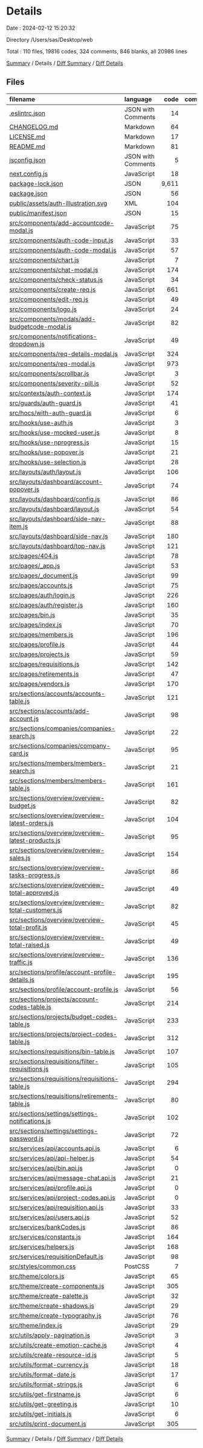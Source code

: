 # Details

Date : 2024-02-12 15:20:32

Directory /Users/sas/Desktop/web

Total : 110 files,  19816 codes, 324 comments, 846 blanks, all 20986 lines

[Summary](results.md) / Details / [Diff Summary](diff.md) / [Diff Details](diff-details.md)

## Files
| filename | language | code | comment | blank | total |
| :--- | :--- | ---: | ---: | ---: | ---: |
| [.eslintrc.json](/.eslintrc.json) | JSON with Comments | 14 | 0 | 1 | 15 |
| [CHANGELOG.md](/CHANGELOG.md) | Markdown | 64 | 0 | 25 | 89 |
| [LICENSE.md](/LICENSE.md) | Markdown | 17 | 0 | 5 | 22 |
| [README.md](/README.md) | Markdown | 81 | 0 | 29 | 110 |
| [jsconfig.json](/jsconfig.json) | JSON with Comments | 5 | 0 | 0 | 5 |
| [next.config.js](/next.config.js) | JavaScript | 18 | 3 | 4 | 25 |
| [package-lock.json](/package-lock.json) | JSON | 9,611 | 0 | 1 | 9,612 |
| [package.json](/package.json) | JSON | 56 | 0 | 1 | 57 |
| [public/assets/auth-illustration.svg](/public/assets/auth-illustration.svg) | XML | 104 | 0 | 1 | 105 |
| [public/manifest.json](/public/manifest.json) | JSON | 15 | 0 | 1 | 16 |
| [src/components/add-accountcode-modal.js](/src/components/add-accountcode-modal.js) | JavaScript | 75 | 0 | 6 | 81 |
| [src/components/auth-code-input.js](/src/components/auth-code-input.js) | JavaScript | 33 | 0 | 8 | 41 |
| [src/components/auth-code-modal.js](/src/components/auth-code-modal.js) | JavaScript | 57 | 0 | 7 | 64 |
| [src/components/chart.js](/src/components/chart.js) | JavaScript | 7 | 0 | 3 | 10 |
| [src/components/chat-modal.js](/src/components/chat-modal.js) | JavaScript | 174 | 0 | 13 | 187 |
| [src/components/check-status.js](/src/components/check-status.js) | JavaScript | 34 | 0 | 10 | 44 |
| [src/components/create-req.js](/src/components/create-req.js) | JavaScript | 661 | 211 | 53 | 925 |
| [src/components/edit-req.js](/src/components/edit-req.js) | JavaScript | 49 | 0 | 6 | 55 |
| [src/components/logo.js](/src/components/logo.js) | JavaScript | 24 | 0 | 3 | 27 |
| [src/components/modals/add-budgetcode-modal.js](/src/components/modals/add-budgetcode-modal.js) | JavaScript | 82 | 0 | 6 | 88 |
| [src/components/notifications-dropdown.js](/src/components/notifications-dropdown.js) | JavaScript | 49 | 4 | 6 | 59 |
| [src/components/req-details-modal.js](/src/components/req-details-modal.js) | JavaScript | 324 | 0 | 24 | 348 |
| [src/components/req-modal.js](/src/components/req-modal.js) | JavaScript | 973 | 35 | 63 | 1,071 |
| [src/components/scrollbar.js](/src/components/scrollbar.js) | JavaScript | 3 | 0 | 2 | 5 |
| [src/components/severity-pill.js](/src/components/severity-pill.js) | JavaScript | 52 | 0 | 7 | 59 |
| [src/contexts/auth-context.js](/src/contexts/auth-context.js) | JavaScript | 174 | 4 | 34 | 212 |
| [src/guards/auth-guard.js](/src/guards/auth-guard.js) | JavaScript | 41 | 6 | 11 | 58 |
| [src/hocs/with-auth-guard.js](/src/hocs/with-auth-guard.js) | JavaScript | 6 | 0 | 2 | 8 |
| [src/hooks/use-auth.js](/src/hooks/use-auth.js) | JavaScript | 3 | 0 | 2 | 5 |
| [src/hooks/use-mocked-user.js](/src/hooks/use-mocked-user.js) | JavaScript | 8 | 2 | 1 | 11 |
| [src/hooks/use-nprogress.js](/src/hooks/use-nprogress.js) | JavaScript | 15 | 0 | 3 | 18 |
| [src/hooks/use-popover.js](/src/hooks/use-popover.js) | JavaScript | 21 | 0 | 6 | 27 |
| [src/hooks/use-selection.js](/src/hooks/use-selection.js) | JavaScript | 28 | 0 | 8 | 36 |
| [src/layouts/auth/layout.js](/src/layouts/auth/layout.js) | JavaScript | 106 | 1 | 4 | 111 |
| [src/layouts/dashboard/account-popover.js](/src/layouts/dashboard/account-popover.js) | JavaScript | 74 | 0 | 5 | 79 |
| [src/layouts/dashboard/config.js](/src/layouts/dashboard/config.js) | JavaScript | 86 | 9 | 2 | 97 |
| [src/layouts/dashboard/layout.js](/src/layouts/dashboard/layout.js) | JavaScript | 54 | 1 | 8 | 63 |
| [src/layouts/dashboard/side-nav-item.js](/src/layouts/dashboard/side-nav-item.js) | JavaScript | 88 | 0 | 5 | 93 |
| [src/layouts/dashboard/side-nav.js](/src/layouts/dashboard/side-nav.js) | JavaScript | 180 | 1 | 9 | 190 |
| [src/layouts/dashboard/top-nav.js](/src/layouts/dashboard/top-nav.js) | JavaScript | 121 | 0 | 7 | 128 |
| [src/pages/404.js](/src/pages/404.js) | JavaScript | 78 | 0 | 3 | 81 |
| [src/pages/_app.js](/src/pages/_app.js) | JavaScript | 53 | 0 | 9 | 62 |
| [src/pages/_document.js](/src/pages/_document.js) | JavaScript | 99 | 1 | 9 | 109 |
| [src/pages/accounts.js](/src/pages/accounts.js) | JavaScript | 75 | 2 | 10 | 87 |
| [src/pages/auth/login.js](/src/pages/auth/login.js) | JavaScript | 226 | 19 | 11 | 256 |
| [src/pages/auth/register.js](/src/pages/auth/register.js) | JavaScript | 160 | 0 | 5 | 165 |
| [src/pages/bin.js](/src/pages/bin.js) | JavaScript | 35 | 0 | 4 | 39 |
| [src/pages/index.js](/src/pages/index.js) | JavaScript | 70 | 6 | 6 | 82 |
| [src/pages/members.js](/src/pages/members.js) | JavaScript | 196 | 0 | 24 | 220 |
| [src/pages/profile.js](/src/pages/profile.js) | JavaScript | 44 | 0 | 4 | 48 |
| [src/pages/projects.js](/src/pages/projects.js) | JavaScript | 59 | 0 | 6 | 65 |
| [src/pages/requisitions.js](/src/pages/requisitions.js) | JavaScript | 142 | 0 | 15 | 157 |
| [src/pages/retirements.js](/src/pages/retirements.js) | JavaScript | 47 | 0 | 7 | 54 |
| [src/pages/vendors.js](/src/pages/vendors.js) | JavaScript | 170 | 0 | 5 | 175 |
| [src/sections/accounts/accounts-table.js](/src/sections/accounts/accounts-table.js) | JavaScript | 121 | 0 | 7 | 128 |
| [src/sections/accounts/add-account.js](/src/sections/accounts/add-account.js) | JavaScript | 98 | 0 | 7 | 105 |
| [src/sections/companies/companies-search.js](/src/sections/companies/companies-search.js) | JavaScript | 22 | 0 | 2 | 24 |
| [src/sections/companies/company-card.js](/src/sections/companies/company-card.js) | JavaScript | 95 | 0 | 4 | 99 |
| [src/sections/members/members-search.js](/src/sections/members/members-search.js) | JavaScript | 21 | 0 | 2 | 23 |
| [src/sections/members/members-table.js](/src/sections/members/members-table.js) | JavaScript | 161 | 0 | 7 | 168 |
| [src/sections/overview/overview-budget.js](/src/sections/overview/overview-budget.js) | JavaScript | 82 | 0 | 4 | 86 |
| [src/sections/overview/overview-latest-orders.js](/src/sections/overview/overview-latest-orders.js) | JavaScript | 104 | 0 | 4 | 108 |
| [src/sections/overview/overview-latest-products.js](/src/sections/overview/overview-latest-products.js) | JavaScript | 95 | 0 | 5 | 100 |
| [src/sections/overview/overview-sales.js](/src/sections/overview/overview-sales.js) | JavaScript | 154 | 0 | 6 | 160 |
| [src/sections/overview/overview-tasks-progress.js](/src/sections/overview/overview-tasks-progress.js) | JavaScript | 86 | 1 | 5 | 92 |
| [src/sections/overview/overview-total-approved.js](/src/sections/overview/overview-total-approved.js) | JavaScript | 49 | 0 | 4 | 53 |
| [src/sections/overview/overview-total-customers.js](/src/sections/overview/overview-total-customers.js) | JavaScript | 82 | 0 | 5 | 87 |
| [src/sections/overview/overview-total-profit.js](/src/sections/overview/overview-total-profit.js) | JavaScript | 45 | 0 | 4 | 49 |
| [src/sections/overview/overview-total-raised.js](/src/sections/overview/overview-total-raised.js) | JavaScript | 49 | 0 | 4 | 53 |
| [src/sections/overview/overview-traffic.js](/src/sections/overview/overview-traffic.js) | JavaScript | 136 | 0 | 8 | 144 |
| [src/sections/profile/account-profile-details.js](/src/sections/profile/account-profile-details.js) | JavaScript | 195 | 0 | 14 | 209 |
| [src/sections/profile/account-profile.js](/src/sections/profile/account-profile.js) | JavaScript | 56 | 0 | 3 | 59 |
| [src/sections/projects/account-codes-table.js](/src/sections/projects/account-codes-table.js) | JavaScript | 214 | 0 | 15 | 229 |
| [src/sections/projects/budget-codes-table.js](/src/sections/projects/budget-codes-table.js) | JavaScript | 233 | 1 | 16 | 250 |
| [src/sections/projects/project-codes-table.js](/src/sections/projects/project-codes-table.js) | JavaScript | 312 | 6 | 17 | 335 |
| [src/sections/requisitions/bin-table.js](/src/sections/requisitions/bin-table.js) | JavaScript | 107 | 1 | 11 | 119 |
| [src/sections/requisitions/filter-requisitions.js](/src/sections/requisitions/filter-requisitions.js) | JavaScript | 105 | 0 | 3 | 108 |
| [src/sections/requisitions/requisitions-table.js](/src/sections/requisitions/requisitions-table.js) | JavaScript | 294 | 2 | 17 | 313 |
| [src/sections/requisitions/retirements-table.js](/src/sections/requisitions/retirements-table.js) | JavaScript | 80 | 0 | 7 | 87 |
| [src/sections/settings/settings-notifications.js](/src/sections/settings/settings-notifications.js) | JavaScript | 102 | 0 | 3 | 105 |
| [src/sections/settings/settings-password.js](/src/sections/settings/settings-password.js) | JavaScript | 72 | 0 | 5 | 77 |
| [src/services/api/accounts.api.js](/src/services/api/accounts.api.js) | JavaScript | 6 | 0 | 6 | 12 |
| [src/services/api/api-helper.js](/src/services/api/api-helper.js) | JavaScript | 54 | 0 | 8 | 62 |
| [src/services/api/bin.api.js](/src/services/api/bin.api.js) | JavaScript | 0 | 0 | 1 | 1 |
| [src/services/api/message-chat.api.js](/src/services/api/message-chat.api.js) | JavaScript | 21 | 0 | 4 | 25 |
| [src/services/api/profile.api.js](/src/services/api/profile.api.js) | JavaScript | 0 | 0 | 1 | 1 |
| [src/services/api/project-codes.api.js](/src/services/api/project-codes.api.js) | JavaScript | 0 | 0 | 1 | 1 |
| [src/services/api/requisition.api.js](/src/services/api/requisition.api.js) | JavaScript | 33 | 1 | 21 | 55 |
| [src/services/api/users.api.js](/src/services/api/users.api.js) | JavaScript | 52 | 0 | 7 | 59 |
| [src/services/bankCodes.js](/src/services/bankCodes.js) | JavaScript | 86 | 0 | 1 | 87 |
| [src/services/constants.js](/src/services/constants.js) | JavaScript | 164 | 0 | 10 | 174 |
| [src/services/helpers.js](/src/services/helpers.js) | JavaScript | 168 | 5 | 38 | 211 |
| [src/services/requisitionDefault.js](/src/services/requisitionDefault.js) | JavaScript | 98 | 0 | 2 | 100 |
| [src/styles/common.css](/src/styles/common.css) | PostCSS | 7 | 0 | 0 | 7 |
| [src/theme/colors.js](/src/theme/colors.js) | JavaScript | 65 | 0 | 8 | 73 |
| [src/theme/create-components.js](/src/theme/create-components.js) | JavaScript | 305 | 1 | 4 | 310 |
| [src/theme/create-palette.js](/src/theme/create-palette.js) | JavaScript | 32 | 0 | 2 | 34 |
| [src/theme/create-shadows.js](/src/theme/create-shadows.js) | JavaScript | 29 | 0 | 1 | 30 |
| [src/theme/create-typography.js](/src/theme/create-typography.js) | JavaScript | 76 | 0 | 1 | 77 |
| [src/theme/index.js](/src/theme/index.js) | JavaScript | 29 | 0 | 3 | 32 |
| [src/utils/apply-pagination.js](/src/utils/apply-pagination.js) | JavaScript | 3 | 0 | 0 | 3 |
| [src/utils/create-emotion-cache.js](/src/utils/create-emotion-cache.js) | JavaScript | 4 | 0 | 2 | 6 |
| [src/utils/create-resource-id.js](/src/utils/create-resource-id.js) | JavaScript | 5 | 0 | 1 | 6 |
| [src/utils/format-currency.js](/src/utils/format-currency.js) | JavaScript | 18 | 0 | 2 | 20 |
| [src/utils/format-date.js](/src/utils/format-date.js) | JavaScript | 17 | 0 | 5 | 22 |
| [src/utils/format-strings.js](/src/utils/format-strings.js) | JavaScript | 6 | 0 | 1 | 7 |
| [src/utils/get-firstname.js](/src/utils/get-firstname.js) | JavaScript | 6 | 0 | 1 | 7 |
| [src/utils/get-greeting.js](/src/utils/get-greeting.js) | JavaScript | 10 | 0 | 2 | 12 |
| [src/utils/get-initials.js](/src/utils/get-initials.js) | JavaScript | 6 | 0 | 1 | 7 |
| [src/utils/print-document.js](/src/utils/print-document.js) | JavaScript | 305 | 1 | 13 | 319 |

[Summary](results.md) / Details / [Diff Summary](diff.md) / [Diff Details](diff-details.md)